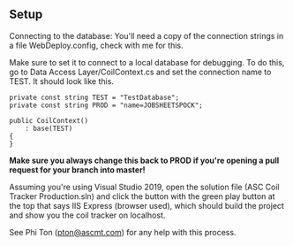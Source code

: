 ## Setup

Connecting to the database:
You'll need a copy of the connection strings in a file WebDeploy.config, check with me for this.

Make sure to set it to connect to a local database for debugging. To do this, go to Data Access Layer/CoilContext.cs and set the connection name to TEST. It should look like this.


```
private const string TEST = "TestDatabase";
private const string PROD = "name=JOBSHEETSPOCK";

public CoilContext()
    : base(TEST)
{
}
```

__Make sure you always change this back to PROD if you're opening a pull request for your branch into master!__

Assuming you're using Visual Studio 2019, open the solution file (ASC Coil Tracker Production.sln) and click the button with the green play button at the top that says IIS Express (browser used), which should build the project and show you the coil tracker on localhost.

See Phi Ton (<pton@ascmt.com>) for any help with this process.
